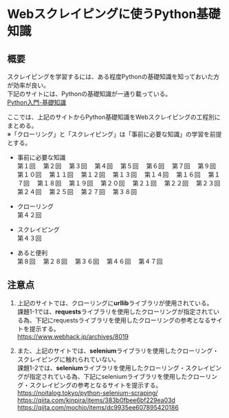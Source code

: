# Webスクレイピングに使うPython基礎知識
## 概要
スクレイピングを学習するには、ある程度Pythonの基礎知識を知っておいた方が効率が良い。<br> 
下記のサイトには、Pythonの基礎知識が一通り載っている。<br>
[Python入門-基礎知識](https://atmarkit.itmedia.co.jp/ait/subtop/features/di/pybasic_index.html)

ここでは、上記のサイトからPython基礎知識をWebスクレイピングの工程別にまとめる。<br> 
※「クローリング」と「スクレイピング」は「事前に必要な知識」の学習を前提とする。

* 事前に必要な知識<br>
第１回　
第２回　
第３回　
第４回　
第５回　
第６回　
第７回　
第９回　
第１０回　
第１１回　
第１２回　
第１３回　
第１４回　
第１６回　
第１７回　
第１８回　
第１９回　
第２０回　
第２１回　
第２２回　
第２３回　
第２４回　
第２５回　
第２７回　
第３８回

* クローリング<br>
第４２回

* スクレイピング<br>
第４３回

* あると便利<br>
第８回　
第２８回　
第３６回　
第４６回　
第４７回

## 注意点
1. 上記のサイトでは、クローリングに**urllib**ライブラリが使用されている。<br>
課題1-1では、**requests**ライブラリを使用したクローリングが指定されている為、下記にrequestsライブラリを使用したクローリングの参考となるサイトを提示する。<br>
https://www.webhack.jp/archives/8019

2. また、上記のサイトでは、**selenium**ライブラリを使用したクローリング・スクレイピングに触れられていない。<br>
課題1-2では、**selenium**ライブラリを使用したクローリング・スクレイピングが指定されている為、下記にseleniumライブラリを使用したクローリング・スクレイピングの参考となるサイトを提示する。<br>
https://noitalog.tokyo/python-selenium-scraping/<br>
https://qiita.com/kinpira/items/383b0fbee6bf229ea03d<br>
https://qiita.com/mochio/items/dc9935ee607895420186



